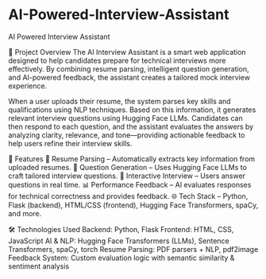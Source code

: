 # AI-Powered-Interview-Assistant
AI Powered Interview Assistant

📘 Project Overview
The AI Interview Assistant is a smart web application designed to help candidates prepare for technical interviews more effectively. By combining resume parsing, intelligent question generation, and AI-powered feedback, the assistant creates a tailored mock interview experience.

When a user uploads their resume, the system parses key skills and qualifications using NLP techniques. Based on this information, it generates relevant interview questions using Hugging Face LLMs. Candidates can then respond to each question, and the assistant evaluates the answers by analyzing clarity, relevance, and tone—providing actionable feedback to help users refine their interview skills.

🚀 Features
📄 Resume Parsing – Automatically extracts key information from uploaded resumes.
💬 Question Generation – Uses Hugging Face LLMs to craft tailored interview questions.
🎤 Interactive Interview – Users answer questions in real time.
📊 Performance Feedback – AI evaluates responses for technical correctness and provides feedback.
🌐 Tech Stack – Python, Flask (backend), HTML/CSS (frontend), Hugging Face Transformers, spaCy, and more.


🛠️ Technologies Used
Backend: Python, Flask
Frontend: HTML, CSS, JavaScript
AI & NLP: Hugging Face Transformers (LLMs), Sentence Transformers, spaCy, torch
Resume Parsing: PDF parsers + NLP, pdf2image
Feedback System: Custom evaluation logic with semantic similarity & sentiment analysis
